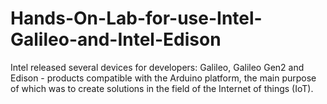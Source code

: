 # Hands-On-Lab-for-use-Intel-Galileo-and-Intel-Edison
Intel released several devices for developers: Galileo, Galileo Gen2 and Edison - products compatible with the Arduino platform, the main purpose of which was to create solutions in the field of the Internet of things (IoT).
